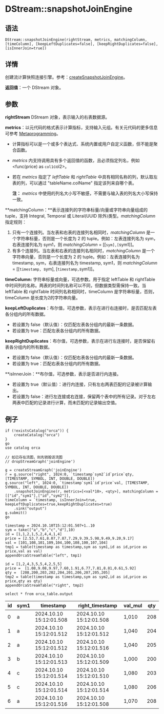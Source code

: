 # DStream::snapshotJoinEngine

## 语法

`DStream::snapshotJoinEngine(rightStream, metrics, matchingColumn,
[timeColumn], [keepLeftDuplicates=false], [keepRightDuplicates=false],
[isInnerJoin=true])`

## 详情

创建流计算快照连接引擎。参考：[createSnapshotJoinEngine](../c/createsnapshotjoinengine.html)。

**返回值**：一个 DStream 对象。

## 参数

**rightStream** DStream 对象，表示输入的右表数据源。

**metrics**：以元代码的格式表示计算指标，支持输入元组。有关元代码的更多信息可参考 [Metaprogramming](../c/../../progr/objs/meta_progr.html)。

* 计算指标可以是一个或多个表达式、系统内置或用户自定义函数，但不能是聚合函数。
* *metrics* 内支持调用具有多个返回值的函数，且必须指定列名，例如 <func(price) as
  `col1`col2>。
* 若在 *metrics* 指定了 *leftTable* 和 *rightTable*
  中具有相同名称的列，默认取左表的列，可以通过 "tableName.colName" 指定该列来自哪个表。

  **注：**
  *metrics* 中使用的列名大小写不敏感，不需要与输入表的列名大小写保持一致。

**matchingColumn：**表示连接列的字符串标量/向量或字符串向量组成的 tuple，支持 Integral,
Temporal 或 Literal(UUID 除外)类型。*matchingColumn* 指定规则：

1. 只有一个连接列。当左表和右表的连接列名相同时，*matchingColumn* 是一个字符串标量，否则是一个长度为 2 的
   tuple。例如：左表连接列名为 sym，右表连接列名为 sym1，则 *matchingColumn* =
   [[`sym],[`sym1]]。
2. 有多个连接列。当左表和右表的连接列名相同时，*matchingColumn* 是一个字符串向量，否则是一个长度为 2 的
   tuple。例如：左表连接列名为 timestamp, sym，右表连接列名为 timestamp, sym1，则
   *matchingColumn* = [[`timestamp, `sym],
   [`timestamp,`sym1]]。

**timeColumn:** 字符串标量或向量，可选参数。用于指定 leftTable 和 rightTable
中时间列的名称。两表的时间列名称可以不同，但数据类型需保持一致。当 leftTable 和 rightTable 时间列名称相同时，timeColumn
是字符串标量，否则，timeColumn 是长度为2的字符串向量。

**keepLeftDuplicates**：布尔值，可选参数，表示在进行右连接时，是否匹配左表各分组内的所有数据。

* 若设置为 false（默认值）：仅匹配左表各分组内的最新一条数据。
* 若设置为 true：匹配左表各分组内的所有数据。

**keepRightDuplicates**：布尔值，可选参数，表示在进行左连接时，是否保留右表各分组内的所有数据。

* 若设置为 false（默认值）：仅匹配右表各分组内的最新一条数据。
* 若设置为 true：匹配右表各分组内的所有数据。

**isInnerJoin：**布尔值，可选参数，表示是否进行内连接。

* 若设置为 true（默认值）：进行内连接，只有左右两表匹配的记录被计算输出。
* 若设置为 false：进行左连接或右连接，保留两个表中的所有记录。对于左右两表中匹配的记录进行计算，而未匹配的记录输出空值。

## 例子

```
if (!existsCatalog("orca")) {
	createCatalog("orca")
}
go
use catalog orca

// 如已存在流图，则先销毁该流图
// dropStreamGraph('joinEngine')

g = createStreamGraph('joinEngine')
r = g.source("right", 1024:0, `timestamp`sym2`id`price`qty, [TIMESTAMP, SYMBOL, INT, DOUBLE, DOUBLE])
g.source("left", 1024:0, `timestamp`sym1`id`price`val, [TIMESTAMP, SYMBOL, INT, DOUBLE, DOUBLE])
    .snapshotJoinEngine(r, metrics=[<val*10>, <qty>], matchingColumn = [["id","sym1"],["id","sym2"]],
timeColumn = `timestamp, isInnerJoin=true, keepLeftDuplicates=true,keepRightDuplicates=true)
    .sink("output")
g.submit()
go

timestamp = 2024.10.10T15:12:01.507+1..10
sym = take(["a","b","c","d"],10)
id = [1,1,2,1,5,2,4,4,1,4]
price = [2.53,7.61,8.07,7.87,7.29,9.39,5.98,9.49,9.20,9.17]
val = [101,108,101,109,104,100,108,100,107,104]
tmp1 = table(timestamp as timestamp,sym as sym1,id as id,price as price,val as val)
appendOrcaStreamTable("left", tmp1)

id = [1,2,4,3,5,5,4,2,5,5]
price =  [1.08,9.08,9.97,7.60,1.91,6.77,7.81,8.81,0.61,5.92]
qty =  [208,200,203,202,204,201,206,207,205,205]
tmp2 = table(timestamp as timestamp,sym as sym2,id as id,price as price,qty as qty)
appendOrcaStreamTable("right", tmp2)

select * from orca_table.output
```

| id | sym1 | timestamp | right\_timestamp | val\_mul | qty |
| --- | --- | --- | --- | --- | --- |
| 0 | a | 2024.10.10 15:12:01.508 | 2024.10.10 15:12:01.508 | 1,010 | 208 |
| 1 | a | 2024.10.10 15:12:01.512 | 2024.10.10 15:12:01.512 | 1,040 | 204 |
| 2 | a | 2024.10.10 15:12:01.512 | 2024.10.10 15:12:01.516 | 1,040 | 205 |
| 3 | b | 2024.10.10 15:12:01.513 | 2024.10.10 15:12:01.509 | 1,000 | 200 |
| 4 | c | 2024.10.10 15:12:01.514 | 2024.10.10 15:12:01.510 | 1,080 | 203 |
| 5 | c | 2024.10.10 15:12:01.514 | 2024.10.10 15:12:01.514 | 1,080 | 206 |
| 6 | a | 2024.10.10 15:12:01.516 | 2024.10.10 15:12:01.508 | 1,070 | 208 |

